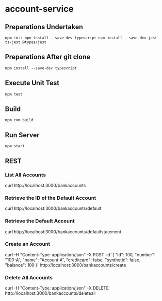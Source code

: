 # account-service

## Preparations Undertaken
`
npm init
npm install --save-dev typescript
npm install --save-dev jest ts-jest @types/jest
`

## Preparations After git clone
`
npm install --save-dev typescript
`

## Execute Unit Test
`
npm test
`

## Build
`
npm run build
`

## Run Server
`
npm start
`

## REST

### List All Accounts
curl http://localhost:3000/bankaccounts

### Retrieve the ID of the Default Account
curl http://localhost:3000/bankaccounts/default

### Retrieve the Default Account
curl http://localhost:3000/bankaccounts/defaultstatement

### Create an Account
curl -H "Content-Type: application/json" -X POST -d '{ "id": 100, "number": "100-A", "name": "Account A", "creditcard": false, "synthetic": false, "balance": 100 }' http://localhost:3000/bankaccounts/create

### Delete All Accounts
curl -H "Content-Type: application/json" -X DELETE http://localhost:3000/bankaccounts/deleteall



